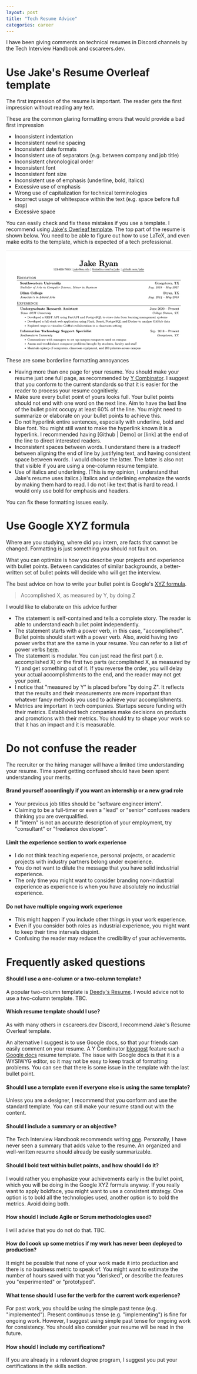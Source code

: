 ```yaml
---
layout: post
title: "Tech Resume Advice"
categories: career
---
```


I have been giving comments on technical resumes in Discord channels by the Tech Interview Handbook and cscareers.dev.


# Use Jake's Resume Overleaf template

The first impression of the resume is important. The reader gets the first impression without reading any text.

These are the common glaring formatting errors that would provide a bad first impression

- Inconsistent indentation
- Inconsistent newline spacing
- Inconsistent date formats
- Inconsistent use of separators (e.g. between company and job title)
- Inconsistent chronological order
- Inconsistent font
- Inconsistent font size
- Inconsistent use of emphasis (underline, bold, italics)
- Excessive use of emphasis
- Wrong use of capitalization for technical terminologies
- Incorrect usage of whitespace within the text (e.g. space before full stop)
- Excessive space

You can easily check and fix these mistakes if you use a template.
I recommend using [Jake's Overleaf template](https://www.overleaf.com/latex/templates/jakes-resume/syzfjbzwjncs).
The top part of the resume is shown below.
You need to be able to figure out how to use LaTeX, and even make edits to the template, which is expected of a tech professional.

![jake_resume_top](/assets/jake_resume_top.png)


These are some borderline formatting annoyances

- Having more than one page for your resume. You should make your resume just one full page, as recommended by [Y Combinator](https://www.ycombinator.com/library/FB-writing-a-great-resume). I suggest that you conform to the current standards so that it is easier for the reader to process your resume cognitively.
- Make sure every bullet point of yours looks full. Your bullet points should not end with one word on the next line. Aim to have the last line of the bullet point occupy at least 60% of the line. You might need to summarize or elaborate on your bullet points to achieve this.
- Do not hyperlink entire sentences, especially with underline, bold and blue font. You might still want to make the hyperlink known it is a hyperlink. I recommended having [Github \| Demo] or [link] at the end of the line to direct interested readers.
- Inconsistent spaces between words. I understand there is a tradeoff between aligning the end of line by justifying text, and having consistent space between words. I would choose the latter. The latter is also not that visible if you are using a one-column resume template.
- Use of italics and underlining. (This is my opinion, I understand that Jake's resume uses italics.) Italics and underlining emphasize the words by making them hard to read. I do not like text that is hard to read. I would only use bold for emphasis and headers.

You can fix these formatting issues easily.


# Use Google XYZ formula

Where are you studying, where did you intern, are facts that cannot be changed. Formatting is just something you should not fault on.

What you can optimize is how you describe your projects and experience with bullet points.
Between candidates of similar backgrounds, a better-written set of bullet points will decide who will get the interview.

The best advice on how to write your bullet point is Google's [XYZ formula](https://youtu.be/S_Macvy5CQE?t=83).

> Accomplished X, as measured by Y, by doing Z

I would like to elaborate on this advice further

- The statement is self-contained and tells a complete story. The reader is able to understand each bullet point independently.
- The statement starts with a power verb, in this case, "accomplished". Bullet points should start with a power verb. Also, avoid having two power verbs that are the same in your resume. You can refer to a list of power verbs [here](https://www.faangtechleads.com/resume/general-guidelines).
- The statement is modular. You can just read the first part (i.e. accomplished X) or the first two parts (accomplished X, as measured by Y) and get something out of it. If you reverse the order, you will delay your actual accomplishments to the end, and the reader may not get your point.
- I notice that "measured by Y" is placed before "by doing Z". It reflects that the results and their measurements are more important than whatever fancy methods you used to achieve your accomplishments.
- Metrics are important in tech companies. Startups secure funding with their metrics. Established tech companies make decisions on products and promotions with their metrics. You should try to shape your work so that it has an impact and it is measurable.


# Do not confuse the reader

The recruiter or the hiring manager will have a limited time understanding your resume.
Time spent getting confused should have been spent understanding your merits.



#### Brand yourself accordingly if you want an internship or a new grad role

- Your previous job titles should be "software engineer intern".
- Claiming to be a full-timer or even a "lead" or "senior" confuses readers thinking you are overqualified.
- If "intern" is not an accurate description of your employment, try "consultant" or "freelance developer".



#### Limit the experience section to work experience

- I do not think teaching experience, personal projects, or academic projects with industry partners belong under experience.
- You do not want to dilute the message that you have solid industrial experience.
- The only time you might want to consider branding non-industrial experience as experience is when you have absolutely no industrial experience.



#### Do not have multiple ongoing work experience

- This might happen if you include other things in your work experience.
- Even if you consider both roles as industrial experience, you might want to keep their time intervals disjoint.
- Confusing the reader may reduce the credibility of your achievements.



# Frequently asked questions


#### Should I use a one-column or a two-column template?

A popular two-column template is [Deedy's Resume](https://www.overleaf.com/latex/templates/deedy-cv/bjryvfsjdyxz).
I would advice not to use a two-column template. TBC.



#### Which resume template should I use?

As with many others in cscareers.dev Discord, I recommend Jake's Resume Overleaf template.

An alternative I suggest is to use Google docs, so that your friends can easily comment on your resume.
A Y Combinator [blogpost](https://www.ycombinator.com/library/FB-writing-a-great-resume) feature such a [Google docs](https://docs.google.com/document/d/1WliF2pvgQBCR3h96L3eExQjrlfX4OkXe01f-2XQ8vEE/edit) resume template.
The issue with Google docs is that it is a WYSIWYG editor, so it may not be easy to keep track of formatting problems. You can see that there is some issue in the template with the last bullet point.



#### Should I use a template even if everyone else is using the same template?

Unless you are a designer, I recommend that you conform and use the standard template.
You can still make your resume stand out with the content.



#### Should I include a summary or an objective?

The Tech Interview Handbook recommends writing [one](https://www.techinterviewhandbook.org/resume/#write-a-headline-for-your-resume-summary).
Personally, I have never seen a summary that adds value to the resume.
An organized and well-written resume should already be easily summarizable.



#### Should I bold text within bullet points, and how should I do it?

I would rather you emphasize your achievements early in the bullet point, which you will be doing in the Google XYZ formula anyway.
If you really want to apply boldface, you might want to use a consistent strategy.
One option is to bold all the technologies used, another option is to bold the metrics. Avoid doing both.



#### How should I include Agile or Scrum methodologies used?

I will advise that you do not do that.
TBC.



#### How do I cook up some metrics if my work has never been deployed to production?

It might be possible that none of your work made it into production and there is no business metric to speak of.
You might want to estimate the number of hours saved with that you "derisked", or describe the features you "experimented" or "prototyped".



#### What tense should I use for the verb for the current work experience?

For past work, you should be using the simple past tense (e.g. "implemented").
Present continuous tense (e.g. "implementing") is fine for ongoing work.
However, I suggest using simple past tense for ongoing work for consistency. You should also consider your resume will be read in the future.



#### How should I include my certifications?

If you are already in a relevant degree program, I suggest you put your certifications in the skills section.
